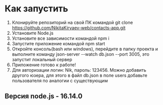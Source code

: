 # Как запустить
1. Клонируйте репозиторий на свой ПК командой git clone https://github.com/NikitaKiryaev-web/contacts-app.git
2. Установите Node.js
3. Установите все зависимости командой npm i
4. Запустите приложение командой npm start
5. Откройте консоль(bash или windows), перейдите в папку проекта и выполните команду json-server --watch db.json --port 3005, это запустит локальный сервер
6. Приложение готово к работе!
7. Для авторизации логин: Nik, пароль: 123456. Можно добавить другого юзера, для этого в файл db.json в поле users добавьте пользователя по аналогии с существующим
## Версия node.js - 16.14.0
